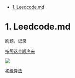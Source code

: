 <!-- TOC -->

- [1. Leedcode.md](#1-leedcodemd)

<!-- /TOC -->

# 1. Leedcode.md

刷题，记录

[按照这个顺序来](https://www.zhihu.com/question/266888066)


![](https://cdn.jsdelivr.net/gh/gf9276/image/Leetcode/20230515164857.png)


[初级算法](https://leetcode.cn/leetbook/detail/top-interview-questions-easy/)
